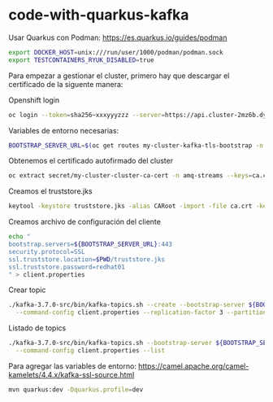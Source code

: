 # code-with-quarkus-kafka

Usar Quarkus con Podman: https://es.quarkus.io/guides/podman

```bash
export DOCKER_HOST=unix:///run/user/1000/podman/podman.sock
export TESTCONTAINERS_RYUK_DISABLED=true
```

Para empezar a gestionar el cluster, primero hay que descargar el certificado de la siguente manera:

Openshift login
```bash
oc login --token=sha256~xxxyyyzzz --server=https://api.cluster-2mz6b.dynamic.redhatworkshops.io:6443
```

Variables de entorno necesarias:

```bash
BOOTSTRAP_SERVER_URL=$(oc get routes my-cluster-kafka-tls-bootstrap -n amq-streams -o=jsonpath='{.status.ingress[0].host}{"\n"}')
```

Obtenemos el certificado autofirmado del cluster
```bash
oc extract secret/my-cluster-cluster-ca-cert -n amq-streams --keys=ca.crt --to=- > ca.crt
```

Creamos el truststore.jks

```bash
keytool -keystore truststore.jks -alias CARoot -import -file ca.crt -keypass redhat01 -storepass redhat01
```

Creamos archivo de configuración del cliente

```bash
echo "
bootstrap.servers=${BOOTSTRAP_SERVER_URL}:443
security.protocol=SSL
ssl.truststore.location=$PWD/truststore.jks
ssl.truststore.password=redhat01
" > client.properties
```

Crear topic

```bash
./kafka-3.7.0-src/bin/kafka-topics.sh --create --bootstrap-server ${BOOTSTRAP_SERVER_URL}:443 \
  --command-config client.properties --replication-factor 3 --partitions 3 --topic my-topic
```

Listado de topics

```bash
./kafka-3.7.0-src/bin/kafka-topics.sh --bootstrap-server ${BOOTSTRAP_SERVER_URL}:443  \
  --command-config client.properties --list
```

Para agregar las variables de entorno: https://camel.apache.org/camel-kamelets/4.4.x/kafka-ssl-source.html

```bash
mvn quarkus:dev -Dquarkus.profile=dev
```

